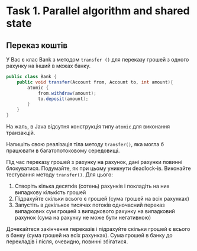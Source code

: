 # Task 1. Parallel algorithm and shared state

## Переказ коштів

У Вас є клас Bank з методом ```transfer ()``` для переказу грошей з одного рахунку на інший в межах банку.

```java
public class Bank {
    public void transfer(Account from, Account to, int amount){
        atomic {
            from.withdraw(amount);
            to.deposit(amount);
        }
    }
}
```

На жаль, в Java відсутня конструкція типу ```atomic``` для виконання транзакцій.

Напишіть свою реалізація тіла методу ```transfer()```, яка могла б працювати в багатопотоковому середовищі.

Під час переказу грошей з рахунку на рахунок, дані рахунки повинні блокуватися. Подумайте, як при цьому уникнути deadlock-ів.
Виконайте тестування методу ```transfer()```. Для цього:

1. Створіть кілька десятків (сотень) рахунків і покладіть на них випадкову кількість грошей
2. Підрахуйте скільки всього є грошей (сума грошей на всіх рахунках)
3. Запустіть в декількох тисячах потоків одночасний переказ випадкових сум грошей з випадкового рахунку на випадковий рахунок (сума на рахунку не може бути негативною)

Дочекайтеся закінчення переказів і підрахуйте скільки грошей є всього в банку (сума грошей на всіх рахунках). Сума грошей в банку до перекладів і після, очевидно, повинні збігатися.

